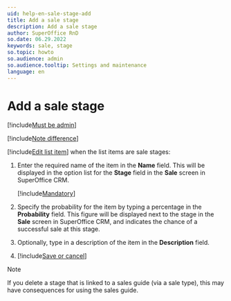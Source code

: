 ```yaml
---
uid: help-en-sale-stage-add
title: Add a sale stage
description: Add a sale stage
author: SuperOffice RnD
so.date: 06.29.2022
keywords: sale, stage
so.topic: howto
so.audience: admin
so.audience.tooltip: Settings and maintenance
language: en
---
```


# Add a sale stage

[!include[Must be admin](../../../learn/includes/req-admin.md)]

[!include[Note difference](includes/different-edit-list-item-dialog.md)]

[!include[Edit list item](includes/edit-list-item.md)] when the list items are sale stages:

1. Enter the required name of the item in the **Name** field. This will be displayed in the option list for the **Stage** field in the **Sale** screen in SuperOffice CRM.

    [!include[Mandatory](includes/note-mandatory-field.md)]

2. Specify the probability for the item by typing a percentage in the **Probability** field. This figure will be displayed next to the stage in the **Sale** screen in SuperOffice CRM, and indicates the chance of a successful sale at this stage.

3. Optionally, type in a description of the item in the **Description** field.

4. [!include[Save or cancel](includes/save-or-cancel.md)]

> [!NOTE]
> If you delete a stage that is linked to a sales guide (via a sale type), this may have consequences for using the sales guide.
